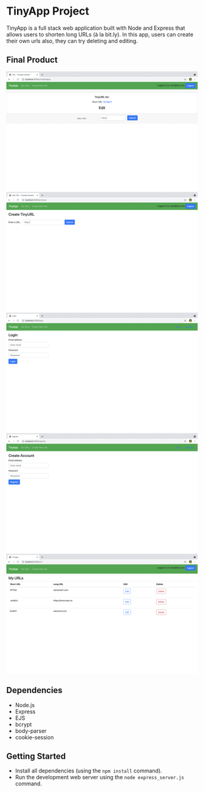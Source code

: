 # TinyApp Project

TinyApp is a full stack web application built with Node and Express that allows users to shorten long URLs (à la bit.ly).
In this app, users can create their own urls also, they can try deleting and editing.

## Final Product

!["Screenshot of Edit page"](https://github.com/NehaYadav903/tinyapp/blob/main/docs/Urls_EditPage.png)
!["Screenshot of NewUrl page"](https://github.com/NehaYadav903/tinyapp/blob/main/docs/Urls_NewUrl.png)
!["Screenshot of Login page"](https://github.com/NehaYadav903/tinyapp/blob/main/docs/Urls_Login.png)
!["Screenshot of Register Page"](https://github.com/NehaYadav903/tinyapp/blob/main/docs/Urls_Register.png)
!["Screenshot of Urls Page](https://github.com/NehaYadav903/tinyapp/blob/main/docs/Urls.png)

## Dependencies

- Node.js
- Express
- EJS
- bcrypt
- body-parser
- cookie-session

## Getting Started

- Install all dependencies (using the `npm install` command).
- Run the development web server using the `node express_server.js` command.